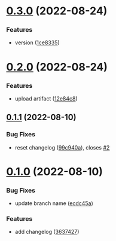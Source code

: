 # [0.3.0](https://github.com/Danie898/greetings-ci/compare/v0.2.0...v0.3.0) (2022-08-24)


### Features

* version ([1ce8335](https://github.com/Danie898/greetings-ci/commit/1ce8335d6e884b7a3c36551c827aedaa8233d393))



# [0.2.0](https://github.com/Danie898/greetings-ci/compare/v0.1.1...v0.2.0) (2022-08-24)


### Features

* upload artifact ([12e84c8](https://github.com/Danie898/greetings-ci/commit/12e84c827ebb55425ad2b4ea88bdfc6d050fbbb4))



## [0.1.1](https://github.com/Danie898/greetings-ci/compare/v0.1.0...v0.1.1) (2022-08-10)


### Bug Fixes

* reset changelog ([99c940a](https://github.com/Danie898/greetings-ci/commit/99c940ace2344cc9ef6cb9dc6bf99e381e582b00)), closes [#2](https://github.com/Danie898/greetings-ci/issues/2)



# [0.1.0](https://github.com/Danie898/greetings-ci/compare/3637427dfacc7d3ff5686484a1544635fb04bcc0...v0.1.0) (2022-08-10)


### Bug Fixes

* update branch name ([ecdc45a](https://github.com/Danie898/greetings-ci/commit/ecdc45ac80bf6b6cf26ba8be19a28241a6cdad1b))


### Features

* add changelog ([3637427](https://github.com/Danie898/greetings-ci/commit/3637427dfacc7d3ff5686484a1544635fb04bcc0))



